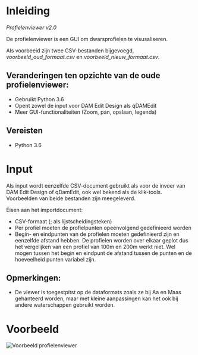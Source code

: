 # Inleiding

*Profielenviewer v2.0*

De profielenviewer is een GUI om dwarsprofielen te visusaliseren. 

Als voorbeeid zijn twee CSV-bestanden bijgevoegd, *voorbeeld_oud_formaat.csv* en *voorbeeld_nieuw_formaat.csv*.

## Veranderingen ten opzichte van de oude profielenviewer:
* Gebruikt Python 3.6
* Opent zowel de input voor DAM Edit Design als qDAMEdit
* Meer GUI-functionaliteiten (Zoom, pan, opslaan, legenda)
 
## Vereisten
* Python 3.6

# Input
Als input wordt eenzelfde CSV-document gebruikt als voor de invoer van DAM Edit Design of qDamEdit, ook wel bekend als de klik-tools. Voorbeelden van beide bestanden zijn meegeleverd.

Eisen aan het importdocument:
* CSV-formaat (; als lijstscheidingsteken)
* Per profiel moeten de profielpunten opeenvolgend gedefinieerd worden
* Begin- en eindpunten van de profielen moeten gedefinieerd zijn en eenzelfde afstand hebben. De profielen worden over elkaar geplot dus het vergelijken van een profiel van 100m en 200m werkt niet. Wel mogen tussen het begin en eindpunt de afstand tussen de punten en de hoeveelheid punten variabel zijn.

## Opmerkingen:
* De viewer is toegestpitst op de dataformats zoals ze bij Aa en Maas gehanteerd worden, maar met kleine aanpassingen kan het ook bij andere waterschappen gebruikt worden.

# Voorbeeld
![Voorbeeld profielenviewer](https://github.com/kkpdata/Datatools/tree/master/Scripts-aaenmaas-thijs/Profielenviewer%202/voorbeeld.png "Profielenviewer")

